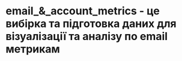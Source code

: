 # email_&_account_metrics - це вибірка та підготовка даних для візуалізації та аналізу по email метрикам
